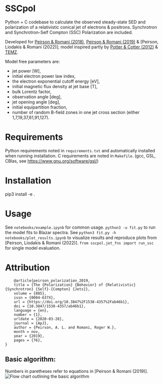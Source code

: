 # SSCpol
Python + C codebase to calculate the observed steady-state SED and polarization of a relativistic conical jet of electrons & positrons. Synchrotron and Synchrotron-Self Compton (SSC) Polarization are included.

Developed for [Peirson & Romani (2018)](https://iopscience.iop.org/article/10.3847/1538-4357/aad69d/meta), [Peirson & Romani (2019)](https://iopscience.iop.org/article/10.3847/1538-4357/ab46b1/meta) & [Peirson, Liodakis & Romani (2022)]; model inspired partly by  [Potter & Cotter (2012)](https://academic.oup.com/mnras/article/423/1/756/1747479) & [TEMZ](https://www.bu.edu/blazars/temz.html).

Model free parameters are: 
* jet power [W], 
* initial electron power law index, 
* the electron exponential cutoff energy [eV], 
* initial magnetic flux density at jet base [T], 
* bulk Lorentz factor, 
* observation angle [deg], 
* jet opening angle [deg], 
* initial equipartition fraction, 
* number of random B-field zones in one jet cross section (either 1,7,19,37,61,91,127). 

# Requirements
Python requirements noted in `requirements.txt` and automatically installed when running installation.
C requirements are noted in `Makefile`. (gcc, GSL, CBlas, see https://www.gnu.org/software/gsl/)

# Installation
pip3 install -e . 

# Usage
See `notebooks/example.ipynb` for common usage.
`python3 -u fit.py` to run the model fits to Blazar spectra. See `python3 fit.py -h`
`notebooks/plot_results.ipynb` to visualize results and reproduce plots from [Peirson, Liodakis & Romani (2022)].
`from sscpol.jet_fns import run_ssc` for single model evaluation.

# Attribution
```
    @article{peirson_polarization_2019,
	title = {The {Polarization} {Behavior} of {Relativistic} {Synchrotron} {Self}-{Compton} {Jets}},
	volume = {885},
	issn = {0004-637X},
	url = {https://doi.org/10.3847%2F1538-4357%2Fab46b1},
	doi = {10.3847/1538-4357/ab46b1},
	language = {en},
	number = {1},
	urldate = {2020-03-28},
	journal = {ApJ},
	author = {Peirson, A. L. and Romani, Roger W.},
	month = nov,
	year = {2019},
	pages = {76},
}
```

Basic algorithm:
-----
Numbers in paretheses refer to equations in [Peirson & Romani (2019)].
![Flow chart outlining the basic algorithm](FlowChart.jpg?raw=true "Title")